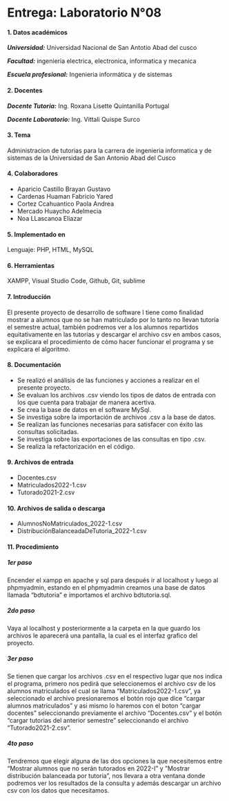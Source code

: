 # Entrega: Laboratorio N°08
#### 1.	Datos académicos
***Universidad:*** Universidad Nacional de San Antotio Abad del cusco

***Facultad:*** ingenieria electrica, electronica, informatica y mecanica

***Escuela profesional:*** Ingenieria informática y de sistemas
#### 2.	Docentes
***Docente Tutoria:*** Ing. Roxana Lisette Quintanilla Portugal

***Docente Laboratorio:*** Ing. Vittali Quispe Surco
#### 3.	Tema
Administracion de tutorias para la carrera de ingenieria informatica y de sistemas de la Universidad de San Antonio Abad del Cusco

#### 4.	Colaboradores
- Aparicio Castillo Brayan Gustavo
- Cardenas Huaman Fabricio Yared
- Cortez Ccahuantico Paola Andrea
- Mercado Huaycho Adelmecia
- Noa LLascanoa Eliazar 

#### 5.	Implementado en

Lenguaje: PHP, HTML, MySQL

#### 6.	Herramientas

XAMPP, Visual Studio Code, Github, Git, sublime

#### 7.	Introducción
El presente proyecto de desarrollo de software I tiene como finalidad mostrar a alumnos que no se han matriculado por lo tanto no llevan tutoría el semestre actual, también podremos ver a los alumnos repartidos equitativamente en las tutorías y descargar el archivo csv en ambos casos, se explicara el procedimiento de cómo hacer funcionar el programa y se explicara el algoritmo.

#### 8.	Documentación
- Se realizó el análisis de las funciones y acciones a realizar en el presente proyecto.
- Se evaluan los archivos .csv viendo los tipos de datos de entrada con los que cuenta para trabajar de manera acertiva.
- Se crea la base de datos en el software MySql.
- Se investiga sobre la importación de archivos .csv a la base de datos.
- Se realizan las funciones necesarias para satisfacer con éxito las consultas solicitadas.
- Se investiga sobre las exportaciones de las consultas en tipo .csv.
- Se realiza la refactorización en el código.

#### 9.	Archivos de entrada

- Docentes.csv
- Matriculados2022-1.csv
- Tutorado2021-2.csv

#### 10.	Archivos de salida o descarga

- AlumnosNoMatriculados_2022-1.csv
- DistribuciónBalanceadaDeTutoria_2022-1.csv

#### 11.	Procedimiento
##### 1er paso

Encender el xampp en apache y sql para después ir al localhost y luego al phpmyadmin, estando en el phpmyadmin creamos una base de datos llamada “bdtutoria” e importamos el archivo bdtutoria.sql.

##### 2do paso

Vaya al localhost y posteriormente a la carpeta en la que guardo los archivos le aparecerá una pantalla, la cual es el interfaz grafico del proyecto.

##### 3er paso

Se tienen que cargar los archivos .csv en el respectivo lugar que nos indica el programa, primero nos pedirá que seleccionemos el archivo csv de los alumnos matriculados el cual se llama “Matriculados2022-1.csv”, ya seleccionado el archivo presionaremos el botón rojo que dice “cargar alumnos matriculados” y asi mismo lo haremos con el boton “cargar docentes” seleccionando previamente el archivo “Docentes.csv” y  el botón “cargar tutorias del anterior semestre” seleccionando el archivo “Tutorado2021-2.csv”.

##### 4to paso

Tendremos que elegir alguna de las dos opciones la que necesitemos entre “Mostrar alumnos que no serán tutorados en 2022-I” y ”Mostrar distribución balanceada por tutoria”, nos llevara a otra ventana donde podremos ver los resultados de la consulta y además descargar un archivo csv con los datos que necesitamos.
